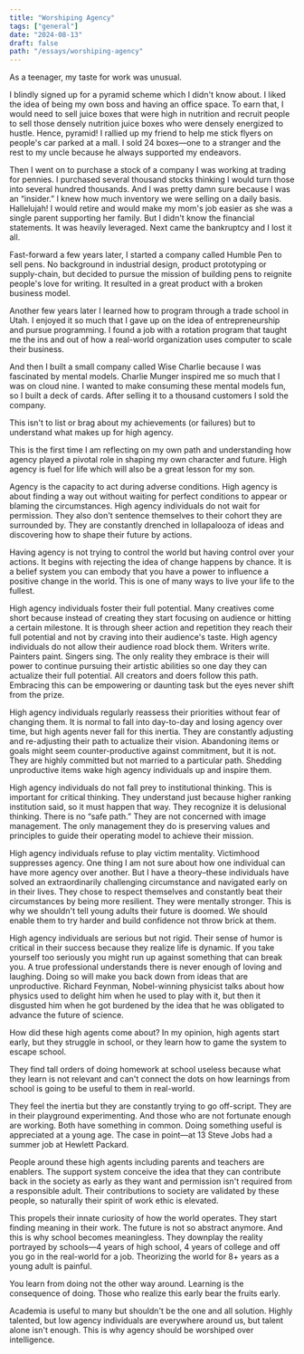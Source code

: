 ```yaml
---
title: "Worshiping Agency"
tags: ["general"]
date: "2024-08-13"
draft: false
path: "/essays/worshiping-agency"
---
```


As a teenager, my taste for work was unusual.

I blindly signed up for a pyramid scheme which I didn't know about. I liked the idea of being my own boss and having an office space. To earn that, I would need to sell juice boxes that were high in nutrition and recruit people to sell those densely nutrition juice boxes who were densely energized to hustle. Hence, pyramid! I rallied up my friend to help me stick flyers on people's car parked at a mall. I sold 24 boxes—one to a stranger and the rest to my uncle because he always supported my endeavors.

Then I went on to purchase a stock of a company I was working at trading for pennies. I purchased several thousand stocks thinking I would turn those into several hundred thousands. And I was pretty damn sure because I was an “insider.” I knew how much inventory we were selling on a daily basis. Hallelujah! I would retire and would make my mom's job easier as she was a single parent supporting her family. But I didn't know the financial statements. It was heavily leveraged. Next came the bankruptcy and I lost it all.

Fast-forward a few years later, I started a company called Humble Pen to sell pens. No background in industrial design, product prototyping or supply-chain, but decided to pursue the mission of building pens to reignite people's love for writing. It resulted in a great product with a broken business model.

Another few years later I learned how to program through a trade school in Utah. I enjoyed it so much that I gave up on the idea of entrepreneurship and pursue programming. I found a job with a rotation program that taught me the ins and out of how a real-world organization uses computer to scale their business.

And then I built a small company called Wise Charlie because I was fascinated by mental models. Charlie Munger inspired me so much that I was on cloud nine. I wanted to make consuming these mental models fun, so I built a deck of cards. After selling it to a thousand customers I sold the company.

This isn't to list or brag about my achievements (or failures) but to understand what makes up for high agency.

This is the first time I am reflecting on my own path and understanding how agency played a pivotal role in shaping my own character and future. High agency is fuel for life which will also be a great lesson for my son.

Agency is the capacity to act during adverse conditions. High agency is about finding a way out without waiting for perfect conditions to appear or blaming the circumstances. High agency individuals do not wait for permission. They also don't sentence themselves to their cohort they are surrounded by. They are constantly drenched in lollapalooza of ideas and discovering how to shape their future by actions.

Having agency is not trying to control the world but having control over your actions. It begins with rejecting the idea of change happens by chance. It is a belief system you can embody that you have a power to influence a positive change in the world. This is one of many ways to live your life to the fullest.

High agency individuals foster their full potential. Many creatives come short because instead of creating they start focusing on audience or hitting a certain milestone. It is through sheer action and repetition they reach their full potential and not by craving into their audience's taste. High agency individuals do not allow their audience road block them. Writers write. Painters paint. Singers sing. The only reality they embrace is their will power to continue pursuing their artistic abilities so one day they can actualize their full potential. All creators and doers follow this path. Embracing this can be empowering or daunting task but the eyes never shift from the prize.

High agency individuals regularly reassess their priorities without fear of changing them. It is normal to fall into day-to-day and losing agency over time, but high agents never fall for this inertia. They are constantly adjusting and re-adjusting their path to actualize their vision. Abandoning items or goals might seem counter-productive against commitment, but it is not. They are highly committed but not married to a particular path. Shedding unproductive items wake high agency individuals up and inspire them.

High agency individuals do not fall prey to institutional thinking. This is important for critical thinking. They understand just because higher ranking institution said, so it must happen that way. They recognize it is delusional thinking. There is no “safe path.” They are not concerned with image management. The only management they do is preserving values and principles to guide their operating model to achieve their mission.

High agency individuals refuse to play victim mentality. Victimhood suppresses agency. One thing I am not sure about how one individual can have more agency over another. But I have a theory–these individuals have solved an extraordinarily challenging circumstance and navigated early on in their lives. They chose to respect themselves and constantly beat their circumstances by being more resilient. They were mentally stronger. This is why we shouldn't tell young adults their future is doomed. We should enable them to try harder and build confidence not throw brick at them.

High agency individuals are serious but not rigid. Their sense of humor is critical in their success because they realize life is dynamic. If you take yourself too seriously you might run up against something that can break you. A true professional understands there is never enough of loving and laughing. Doing so will make you back down from ideas that are unproductive. Richard Feynman, Nobel-winning physicist talks about how physics used to delight him when he used to play with it, but then it disgusted him when he got burdened by the idea that he was obligated to advance the future of science.

How did these high agents come about? In my opinion, high agents start early, but they struggle in school, or they learn how to game the system to escape school.

They find tall orders of doing homework at school useless because what they learn is not relevant and can't connect the dots on how learnings from school is going to be useful to them in real-world. 

They feel the inertia but they are constantly trying to go off-script. They are in their playground experimenting. And those who are not fortunate enough are working. Both have something in common. Doing something useful is appreciated at a young age. The case in point—at 13 Steve Jobs had a summer job at Hewlett Packard.

People around these high agents including parents and teachers are enablers. The support system conceive the idea that they can contribute back in the society as early as they want and permission isn't required from a responsible adult. Their contributions to society are validated by these people, so naturally their spirit of work ethic is elevated.  

This propels their innate curiosity of how the world operates. They start finding meaning in their work. The future is not so abstract anymore. And this is why school becomes meaningless. They downplay the reality portrayed by schools—4 years of high school, 4 years of college and off you go in the real-world for a job. Theorizing the world for 8+ years as a young adult is painful. 

You learn from doing not the other way around. Learning is the consequence of doing. Those who realize this early bear the fruits early.

Academia is useful to many but shouldn't be the one and all solution. Highly talented, but low agency individuals are everywhere around us, but talent alone isn't enough. This is why agency should be worshiped over intelligence.
